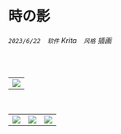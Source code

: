 # 時の影

###### `2023/6/22`&emsp;`软件` Krita&emsp;`风格` 插画

<br />

<table>
  <tr>
    <td>
      <img src="時の影　ときのかげ.png" />
    </td>
  </tr>
</table>

<br />

<table>
  <tr>
    <td>
      <img src="時の影-Cover.png" />
    </td>
    <td>
      <img src="時の影-Sketch.png" />
    </td>
    <td>
      <img src="時の影-Avatar@3224.png" />
    </td>
  </tr>
</table>
